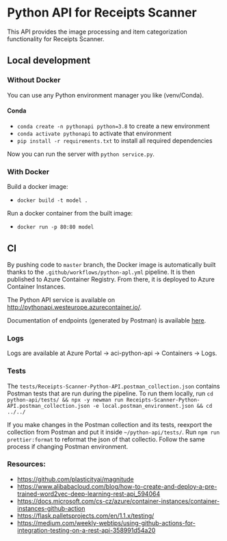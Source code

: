 # Python API for Receipts Scanner

This API provides the image processing and item categorization functionality for Receipts Scanner.

## Local development

### Without Docker
You can use any Python environment manager you like (venv/Conda).

#### Conda
- `conda create -n pythonapi python=3.8` to create a new environment
- `conda activate pythonapi` to activate that environment
- `pip install -r requirements.txt` to install all required dependencies

Now you can run the server with `python service.py`.

### With Docker
Build a docker image:

- `docker build -t model .`

Run a docker container from the built image:

- `docker run -p 80:80 model`

## CI

By pushing code to `master` branch, the Docker image is automatically built thanks to the
`.github/workflows/python-apl.yml` pipeline. It is then published to Azure Container Registry. From there, it is
deployed to Azure Container Instances.

The Python API service is available on http://pythonapi.westeurope.azurecontainer.io/.

Documentation of endpoints (generated by Postman) is
available [here](https://documenter.getpostman.com/view/9355808/TzJsfdUK).

### Logs

Logs are available at Azure Portal -> aci-python-api -> Containers -> Logs.

### Tests

The `tests/Receipts-Scanner-Python-API.postman_collection.json` contains Postman tests that are run during the pipeline. To run them
locally,
run `cd python-api/tests/ && npx -y newman run Receipts-Scanner-Python-API.postman_collection.json -e local.postman_environment.json && cd ../../`

If you make changes in the Postman collection and its tests,
reexport the collection from Postman and put it inside `~/python-api/tests/`.
Run `npm run prettier:format` to reformat the json of that collectio.
Follow the same process if changing Postman environment.


### Resources:

- https://github.com/plasticityai/magnitude
- https://www.alibabacloud.com/blog/how-to-create-and-deploy-a-pre-trained-word2vec-deep-learning-rest-api_594064
- https://docs.microsoft.com/cs-cz/azure/container-instances/container-instances-github-action
- https://flask.palletsprojects.com/en/1.1.x/testing/
- https://medium.com/weekly-webtips/using-github-actions-for-integration-testing-on-a-rest-api-358991d54a20
